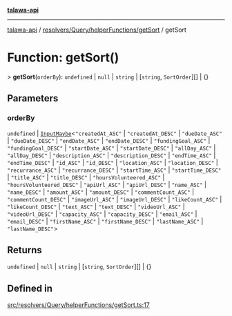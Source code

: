 [**talawa-api**](../../../../../README.md)

***

[talawa-api](../../../../../modules.md) / [resolvers/Query/helperFunctions/getSort](../README.md) / getSort

# Function: getSort()

\> **getSort**(`orderBy`): `undefined` \| `null` \| `string` \| [`string`, `SortOrder`][] \| \{\}

## Parameters

### orderBy

`undefined` | [`InputMaybe`](../../../../../types/generatedGraphQLTypes/type-aliases/InputMaybe.md)\<`"createdAt_ASC"` \| `"createdAt_DESC"` \| `"dueDate_ASC"` \| `"dueDate_DESC"` \| `"endDate_ASC"` \| `"endDate_DESC"` \| `"fundingGoal_ASC"` \| `"fundingGoal_DESC"` \| `"startDate_ASC"` \| `"startDate_DESC"` \| `"allDay_ASC"` \| `"allDay_DESC"` \| `"description_ASC"` \| `"description_DESC"` \| `"endTime_ASC"` \| `"endTime_DESC"` \| `"id_ASC"` \| `"id_DESC"` \| `"location_ASC"` \| `"location_DESC"` \| `"recurrance_ASC"` \| `"recurrance_DESC"` \| `"startTime_ASC"` \| `"startTime_DESC"` \| `"title_ASC"` \| `"title_DESC"` \| `"hoursVolunteered_ASC"` \| `"hoursVolunteered_DESC"` \| `"apiUrl_ASC"` \| `"apiUrl_DESC"` \| `"name_ASC"` \| `"name_DESC"` \| `"amount_ASC"` \| `"amount_DESC"` \| `"commentCount_ASC"` \| `"commentCount_DESC"` \| `"imageUrl_ASC"` \| `"imageUrl_DESC"` \| `"likeCount_ASC"` \| `"likeCount_DESC"` \| `"text_ASC"` \| `"text_DESC"` \| `"videoUrl_ASC"` \| `"videoUrl_DESC"` \| `"capacity_ASC"` \| `"capacity_DESC"` \| `"email_ASC"` \| `"email_DESC"` \| `"firstName_ASC"` \| `"firstName_DESC"` \| `"lastName_ASC"` \| `"lastName_DESC"`\>

## Returns

`undefined` \| `null` \| `string` \| [`string`, `SortOrder`][] \| \{\}

## Defined in

[src/resolvers/Query/helperFunctions/getSort.ts:17](https://github.com/PalisadoesFoundation/talawa-api/blob/3a5276aff43f5de4f7fab3ec9683a420dcdc7a06/src/resolvers/Query/helperFunctions/getSort.ts#L17)
